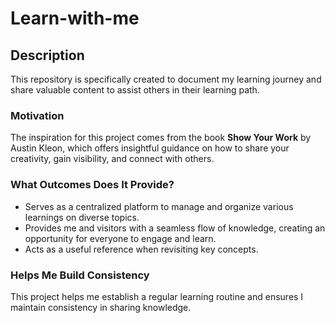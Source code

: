 # Learn-with-me

## Description

This repository is specifically created to document my learning journey and share valuable content to assist others in their learning path. 

### Motivation

The inspiration for this project comes from the book **Show Your Work** by Austin Kleon, which offers insightful guidance on how to share your creativity, gain visibility, and connect with others.

### What Outcomes Does It Provide?

- Serves as a centralized platform to manage and organize various learnings on diverse topics.
- Provides me and visitors with a seamless flow of knowledge, creating an opportunity for everyone to engage and learn.
- Acts as a useful reference when revisiting key concepts.

### Helps Me Build Consistency

This project helps me establish a regular learning routine and ensures I maintain consistency in sharing knowledge.
